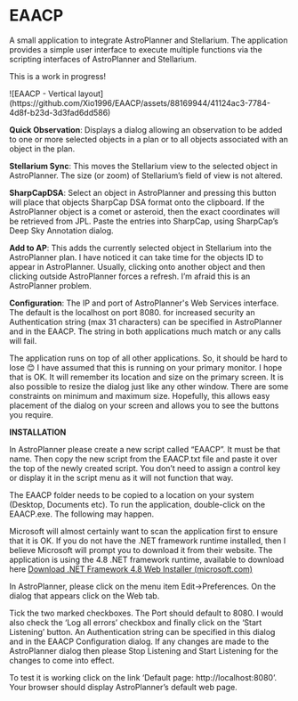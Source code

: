 # EAACP
<p>A small application to integrate AstroPlanner and Stellarium. The application provides a simple user interface to execute multiple functions via the scripting interfaces of AstroPlanner and Stellarium.</p>
<p>This is a work in progress!</p>
![EAACP - Vertical layout](https://github.com/Xio1996/EAACP/assets/88169944/41124ac3-7784-4d8f-b23d-3d3fad6dd586)

<b>Quick Observation</b>: Displays a dialog allowing an observation to be added to one or more selected objects in a plan or to all objects associated with an object in the plan.

<b>Stellarium Sync</b>: This moves the Stellarium view to the selected object in AstroPlanner. The size (or zoom) of Stellarium’s field of view is not altered. 

<b>SharpCapDSA</b>: Select an object in AstroPlanner and pressing this button will place that objects SharpCap DSA format onto the clipboard. If the AstroPlanner object is a comet or asteroid, then the exact coordinates will be retrieved from JPL. Paste the entries into SharpCap, using SharpCap’s Deep Sky Annotation dialog.

<b>Add to AP</b>: This adds the currently selected object in Stellarium into the AstroPlanner plan. I have noticed it can take time for the objects ID to appear in AstroPlanner. Usually, clicking onto another object and then clicking outside AstroPlanner forces a refresh. I’m afraid this is an AstroPlanner problem. 

<b>Configuration</b>: The IP and port of AstroPlanner's Web Services interface. The default is the localhost on port 8080. for increased security an Authentication string (max 31 characters) can be specified in AstroPlanner and in the EAACP. The string in both applications much match or any calls will fail.

The application runs on top of all other applications. So, it should be hard to lose 😊
I have assumed that this is running on your primary monitor. I hope that is OK. It will remember its location and size on the primary screen. It is also possible to resize the dialog just like any other window. There are some constraints on minimum and maximum size. Hopefully, this allows easy placement of the dialog on your screen and allows you to see the buttons you require.


<b>INSTALLATION</b>

In AstroPlanner please create a new script called “EAACP”. It must be that name. Then copy the new script from the EAACP.txt file and paste it over the top of the newly created script. You don’t need to assign a control key or display it in the script menu as it will not function that way.

The EAACP folder needs to be copied to a location on your system (Desktop, Documents etc). 
To run the application, double-click on the EAACP.exe. The following may happen.

Microsoft will almost certainly want to scan the application first to ensure that it is OK. 
If you do not have the .NET framework runtime installed, then I believe Microsoft will prompt you to download it from their website. 
The application is using the 4.8 .NET framework runtime, available to download here <a href="https://dotnet.microsoft.com/en-us/download/dotnet-framework/thank-you/net48-web-installer">Download .NET Framework 4.8 Web Installer (microsoft.com)</a> 

In AstroPlanner, please click on the menu item Edit->Preferences. On the dialog that appears click on the Web tab.

Tick the two marked checkboxes. The Port should default to 8080. I would also check the ‘Log all errors’ checkbox and finally click on the ‘Start Listening’ button. An Authentication string can be specified in this dialog and in the EAACP Configuration dialog. If any changes are made to the AstroPlanner dialog then please Stop Listening and Start Listening for the changes to come into effect.

To test it is working click on the link ‘Default page: http://localhost:8080’. Your browser should display AstroPlanner’s default web page.

